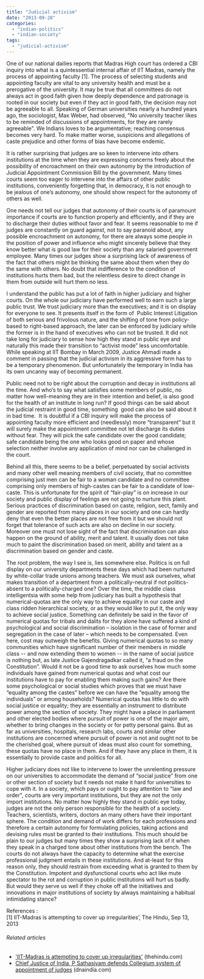 ```yaml
---
title: "Judicial activism"
date: "2013-09-28"
categories: 
  - "indian-politics"
  - "indian-society"
tags: 
  - "judicial-activism"
---
```


One of our national dailies reports that Madras High court has ordered a CBI inquiry into what is a quintessential internal affair of IIT Madras, namely the process of appointing faculty \[1\]. The process of selecting students and appointing faculty are vital to any university health and must be a prerogative of the university. It may be true that all committees do not always act in good faith given how deeply dependence and patronage is rooted in our society but even if they act in good faith, the decision may not be agreeable to all. Speaking of German universities nearly a hundred years ago, the sociologist, Max Weber, had observed, "No university teacher likes to be reminded of discussions of appointments, for they are rarely agreeable". We Indians loves to be argumentative; reaching consensus becomes very hard. To make matter worse, suspicions and allegations of caste prejudice and other forms of bias have become endemic.

It is rather surprising that judges are so keen to intervene into others institutions at the time when they are expressing concerns freely about the possibility of encroachment on their own autonomy by the introduction of Judicial Appointment Commission Bill by the government. Many times courts seem too eager to intervene into the affairs of other public institutions, conveniently forgetting that, in democracy, it is not enough to be jealous of one’s autonomy, one should show respect for the autonomy of others as well.

One needs not tell our judges that autonomy of their courts is of paramount importance if courts are to function properly and efficiently, and if they are to discharge their duties without favor and fear. It seems reasonable to me if judges are constantly on guard against, not to say paranoid about, any possible encroachment on autonomy, for there are always some people in the position of power and influence who might sincerely believe that they know better what is good law for their society than any salaried government employee. Many times our judges show a surprising lack of awareness of the fact that others might be thinking the same about them when they do the same with others. No doubt that indifference to the condition of institutions hurts them bad, but the relentless desire to direct change in them from outside will hurt them no less.

I understand the public has put a lot of faith in higher judiciary and higher courts. On the whole our judiciary have performed well to earn such a large public trust. We trust judiciary more than the executives; and it is on display for everyone to see. It presents itself in the form of  Public Interest Litigation of both serious and frivolous nature, and the shifting of tone from policy-based to right-based approach, the later can be enforced by judiciary while the former is in the hand of executives who can not be trusted. It did not take long for judiciary to sense how high they stand in public eye and naturally this made their transition to “activist mode” less uncomfortable. While speaking at IIT Bombay in March 2009, Justice Ahmadi made a comment in passing that the judicial activism in its aggressive form has to be a temporary phenomenon. But unfortunately the temporary in India has its own uncanny way of becoming permanent.

Public need not to be right about the corruption and decay in institutions all the time. And who’s to say what satisfies some members of public, no matter how well-meaning they are in their intention and belief, is also good for the health of an institute in long run? If good things can be said about the judicial restraint in good time, something  good can also be said about it in bad time.  It is doubtful if a CBI inquiry will make the process of appointing faculty more efficient and (needlessly) more “transparent” but it will surely make the appointment committee not let discharge its duties without fear. They will pick the safe candidate over the good candidate; safe candidate being the one who looks good on paper and whose selection neither involve any application of mind nor can be challenged in the court.

Behind all this, there seems to be a belief, perpetuated by social activists and many other well meaning members of civil society, that no committee comprising just men can be fair to a woman candidate and no committee comprising only members of high-castes can be fair to a candidate of low-caste. This is unfortunate for the spirit of “fair-play” is on increase in our society and public display of feelings are not going to nurture this plant. Serious practices of discrimination based on caste, religion, sect, family and gender are reported from many places in our society and one can hardly deny that even the better places are not free from it but we should not forget that tolerance of such acts are also on decline in our society. Moreover one must not lose sight of the fact that discrimination can also happen on the ground of ability, merit and talent. It usually does not take much to paint the discrimination based on merit, ability and talent as a discrimination based on gender and caste.

The root problem, the way I see is, lies somewhere else. Politics is on full display on our university departments these days which had been nurtured by white-collar trade unions among teachers. We must ask ourselves, what makes transition of a department from a politically-neutral if not politics-absent to a politically-charged one? Over the time, the middle class intelligentsia with some help from judiciary has built a hypothesis that numerical-quotas are the only way to achieve equality in our caste and class ridden hierarchical society, or as they would like to put it, the only way to achieve social justice. Something can definitely be said in the favor of numerical quotas for tribals and dalits for they alone have suffered a kind of psychological and social discrimination – isolation in the case of former and segregation in the case of later – which needs to be compensated. Even here, cost may outweigh the benefits. Giving numerical quotas to so many communities which have significant number of their members in middle class -- and now extending them to women -- in the name of social justice is nothing but, as late Justice Gajendragadkar called it, “a fraud on the Constitution”. Would it not be a good time to ask ourselves how much some individuals have gained from numerical quotas and what cost our institutions have to pay for enabling them making such gains? Are there some psychological or social studies which proves that we must have “equality among the castes” before we can have the “equality among the individuals” or among households? Numerical quotas has little to do with social justice or equality; they are essentially an instrument to distribute power among the section of society. They might have a place in parliament and other elected bodies where pursuit of power is one of the major aim, whether to bring changes in the society or for petty personal gains. But as far as universities, hospitals, research labs, courts and similar other institutions are concerned where pursuit of power is not and ought not to be the cherished goal, where pursuit of ideas must also count for something, these quotas have no place in them. And if they have any place in them, it is essentially to provide caste and politics for all.

Higher judiciary does not like to intervene to lower the unrelenting pressure on our universities to accommodate the demand of “social justice” from one or other section of society but it needs not make it hard for universities to cope with it. In a society, which pays or ought to pay attention to "law and order", courts are very important institutions, but they are not the only import institutions. No matter how highly they stand in public eye today, judges are not the only person responsible for the health of a society. Teachers, scientists, writers, doctors an many others have their important sphere. The condition and demand of work differs for each professions and therefore a certain autonomy for formulating policies, taking actions and devising rules must be granted to their institutions. This much should be plain to our judges but many times they show a surprising lack of it when they speak in a charged tone about other institutions from the bench. The courts do not always have the capacity to determine what the exercise professional judgment entails in these institutions. And at-least for this reason only, they should restrain from exceeding what is granted to them by the Constitution. Impotent and dysfunctional courts who act like mute spectator to the rot and corruption in public institutions will hurt us badly. But would they serve us well if they choke off all the initiatives and innovations in major institutions of society by always maintaining a habitual intimidating stance?

References :  
\[1\] IIT-Madras is attempting to cover up irregularities’, The Hindu, Sep 13, 2013

###### Related articles

- ['IIT-Madras is attempting to cover up irregularities'](http://www.thehindu.com/news/cities/chennai/iitmadras-is-attempting-to-cover-up-irregularities/article5121105.ece) (thehindu.com)
- [Chief Justice of India, P Sathasivam defends Collegium system of appointment of judges](http://www.dnaindia.com/india/1888804/report-chief-justice-of-india-p-sathasivam-defends-collegium-system-of-appointment-of-judges) (dnaindia.com)
